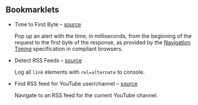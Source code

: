 ## Bookmarklets

- Time to First Byte – [source](https://github.com/banterability/bookmarklets/blob/master/time_to_first_byte.js)

  Pop up an alert with the time, in milliseconds, from the beginning of the request to the first byte of the response, as provided by the [Navigation Timing](https://dvcs.w3.org/hg/webperf/raw-file/tip/specs/NavigationTiming/Overview.html) specification in compliant browsers.

- Detect RSS Feeds – [source](https://github.com/banterability/bookmarklets/blob/master/detect_rss_feeds.js)

  Log all `link` elements with `rel=alternate` to console.

- Find RSS feed for YouTube user/channel – [source](https://github.com/banterability/bookmarklets/blob/master/youtube_feed.js)

  Navigate to an RSS feed for the current YouTube channel.
